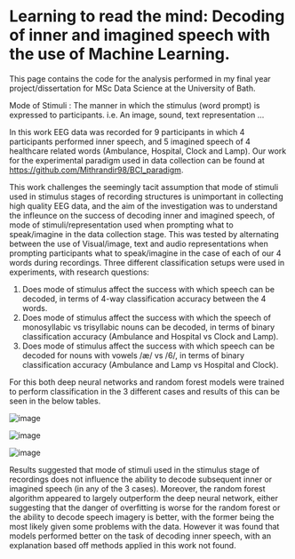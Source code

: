 # Learning to read the mind: Decoding of inner and imagined speech with the use of Machine Learning.

This page contains the code for the analysis performed in my final year project/dissertation for MSc Data Science at the University of Bath. 

Mode of Stimuli : The manner in which the stimulus (word prompt) is expressed to participants. i.e. An image, sound, text representation ...

In this work EEG data was recorded for 9 participants in which 4 participants performed inner speech, and 5 imagined speech of 4 healthcare related words (Ambulance, Hospital, Clock and Lamp). Our work for the experimental paradigm used in data collection can be found at https://github.com/Mithrandir98/BCI_paradigm.

This work challenges the seemingly tacit assumption that mode of stimuli used in stimulus stages of recording structures is unimportant in collecting high quality EEG data, and the aim of the investigation was to understand the infleunce on the success of decoding inner and imagined speech, of mode of stimuli/representation used when prompting what to speak/imagine in the data collection stage. This was tested by alternating between the use of Visual/image, text and audio representations when prompting participants what to speak/imagine in the case of each of our 4 words during recordings. Three different classification setups were used in experiments, with research questions:
1. Does mode of stimulus affect the success with which speech can be decoded, in terms
of 4-way classification accuracy between the 4 words.
2. Does mode of stimulus affect the success with which the speech of monosyllabic vs
trisyllabic nouns can be decoded, in terms of binary classification accuracy (Ambulance and Hospital vs Clock and Lamp).
3. Does mode of stimulus affect the success with which speech can be decoded for nouns
with vowels /æ/ vs /6/, in terms of binary classification accuracy (Ambulance and Lamp vs Hospital and Clock).

For this both deep neural networks and random forest models were trained to perform classification in the 3 different cases and results of this can be seen in the below tables.

![image](https://user-images.githubusercontent.com/81915637/201978848-662de4df-c8ff-45ca-b6b3-0fb7e63c8421.png)

![image](https://user-images.githubusercontent.com/81915637/201978961-8a9e5443-70e8-46b7-9fa5-955a26f6eeaf.png)

![image](https://user-images.githubusercontent.com/81915637/201979039-b9b81937-46b9-408a-b71f-894b93a2682a.png)

Results suggested that mode of stimuli used in the stimulus stage of recordings does not influence the ability to decode subsequent inner or imagined speech (in any of the 3 cases). Moreover, the random forest algorithm appeared to largely outperform the deep neural network, either suggesting that the danger of overfitting is worse for the random forest or the ability to decode speech imagery is better, with the former being the most likely given some problems with the data. However it was found that models performed better on the task of decoding inner speech, with an explanation based off methods applied in this work not found.
